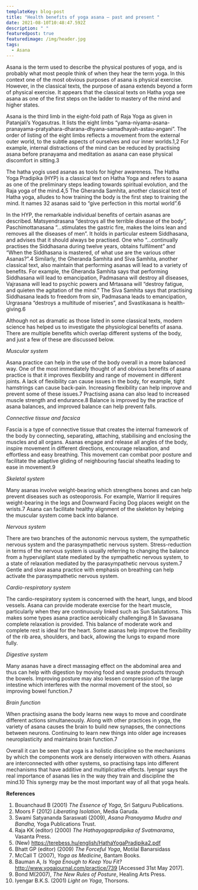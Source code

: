 ```yaml
---
templateKey: blog-post
title: "Health benefits of yoga asana – past and present "
date: 2021-08-10T10:48:47.592Z
description: " "
featuredpost: true
featuredimage: /img/header.jpg
tags:
  - Asana
---
```

Asana is the term used to describe the physical postures of yoga, and is probably what most people think of when they hear the term yoga. In this context one of the most obvious purposes of asana is physical exercise. However, in the classical texts, the purpose of asana extends beyond a form of physical exercise. It appears that the classical texts on Hatha yoga see asana as one of the first steps on the ladder to mastery of the mind and higher states.

Asana is the third limb in the eight-fold path of Raja Yoga as given in Patanjali’s Yogasutras. It lists the eight limbs “yama-niyama-asana-pranayama-pratyahara-dharana-dhyana-samadhayah-astau-angani”. The order of listing of the eight limbs reflects a movement from the external outer world, to the subtle aspects of ourselves and our inner worlds.1,2 For example, internal distractions of the mind can be reduced by practising asana before pranayama and meditation as asana can ease physical discomfort in sitting.3



The hatha yogis used asanas as tools for higher awareness. The Hatha Yoga Pradipika (HYP) is a classical text on Hatha Yoga and refers to asana as one of the preliminary steps leading towards spiritual evolution, and the Raja yoga of the mind.4,5 The Gheranda Samhita, another classical text of Hatha yoga, alludes to how training the body is the first step to training the mind. It names 32 asanas said to “give perfection in this mortal world”.6



In the HYP, the remarkable individual benefits of certain asanas are described. Matsyendrasana “destroys all the terrible disease of the body”, Paschimottanasana “…stimulates the gastric fire, makes the loins lean and removes all the diseases of men”. It holds in particular esteem Siddhasana, and advises that it should always be practised. One who “…continually practises the Siddhasana during twelve years, obtains fulfilment” and “When the Siddhasana is mastered, of what use are the various other Asanas?”.4 Similarly, the Gheranda Samhita and Siva Samhita, another classical text, also maintain that performing asanas will lead to a variety of benefits. For example, the Gheranda Samhita says that performing Siddhasana will lead to emancipation, Padmasana will destroy all diseases, Vajrasana will lead to psychic powers and Mrtasana will “destroy fatigue, and quieten the agitation of the mind.” The Siva Samhita says that practising Siddhasana leads to freedom from sin, Padmasana leads to emancipation, Urgrasana “destroys a multitude of miseries”, and Svastikasana is health-giving.6



Although not as dramatic as those listed in some classical texts, modern science has helped us to investigate the physiological benefits of asana. There are multiple benefits which overlap different systems of the body, and just a few of these are discussed below.



*Muscular system*

Asana practice can help in the use of the body overall in a more balanced way. One of the most immediately thought of and obvious benefits of asana practice is that it improves flexibility and range of movement in different joints. A lack of flexibility can cause issues in the body, for example, tight hamstrings can cause back-pain. Increasing flexibility can help improve and prevent some of these issues.7 Practising asana can also lead to increased muscle strength and endurance.8 Balance is improved by the practice of asana balances, and improved balance can help prevent falls.



*Connective tissue and facsica*

Fascia is a type of connective tissue that creates the internal framework of the body by connecting, separating, attaching, stabilising and enclosing the muscles and all organs. Asanas engage and release all angles of the body, inspire movement in different directions, encourage relaxation, and effortless and easy breathing. This movement can combat poor posture and facilitate the adaptive gliding of neighbouring fascial sheaths leading to ease in movement.9



*Skeletal system*

Many asanas involve weight-bearing which strengthens bones and can help prevent diseases such as osteoporosis. For example, Warrior II requires weight-bearing in the legs and Downward Facing Dog places weight on the wrists.7 Asana can facilitate healthy alignment of the skeleton by helping the muscular system come back into balance.



*Nervous system*

There are two branches of the autonomic nervous system, the sympathetic nervous system and the parasympathetic nervous system. Stress-reduction in terms of the nervous system is usually referring to changing the balance from a hypervigilant state mediated by the sympathetic nervous system, to a state of relaxation mediated by the parasympathetic nervous system.7 Gentle and slow asana practice with emphasis on breathing can help activate the parasympathetic nervous system.



*Cardio-respiratory system*

The cardio-respiratory system is concerned with the heart, lungs, and blood vessels. Asana can provide moderate exercise for the heart muscle, particularly when they are continuously linked such as Sun Salutations. This makes some types asana practice aerobically challenging.8 In Savasana complete relaxation is provided. This balance of moderate work and complete rest is ideal for the heart. Some asanas help improve the flexibility of the rib area, shoulders, and back, allowing the lungs to expand more fully.



*Digestive system*

Many asanas have a direct massaging effect on the abdominal area and thus can help with digestion by moving food and waste products through the bowels. Improving posture may also lessen compression of the large intestine which interferes with the normal movement of the stool, so improving bowel function.7



*Brain function*

When practising asana the body learns new ways to move and coordinate different actions simultaneously. Along with other practices in yoga, the variety of asana causes the brain to build new synapses, the connections between neurons. Continuing to learn new things into older age increases neuroplasticity and maintains brain function.7



Overall it can be seen that yoga is a holistic discipline so the mechanisms by which the components work are densely interwoven with others. Asanas are interconnected with other systems, so practising taps into different mechanisms that have additive and multiplicative effects. Iyengar says the real importance of asanas lies in the way they train and discipline the mind.10 This synergy may be the most important way of all that yoga heals.





**References**

1. Bouanchaud B (2001) *The Essence of Yoga*, Sri Satguru Publications.
2. Moors F (2012) *Liberating Isolation*, Media Garuda.
3. Swami Satyananda Saraswati (2009), *Asana Pranayama Mudra and Bandha,* Yoga Publications Trust.
4. Raja KK (editor) (2000) *The Hathayogapradipika* *of Svatmarama*, Vasanta Press.
5. (New) https://terebess.hu/english/HathaYogaPradipika2.pdf
6. Bhatt GP (editor) (2009) *The Forceful Yoga*, Motilal Banarsidass
7. McCall T (2007), *Yoga as Medicine*, Bantam Books.
8. [](<>)Bauman A, *Is Yoga Enough to Keep You Fit?* <http://www.yogajournal.com/practice/739> \[Accessed 31st May 2017].
9. Bond M(2007), *The New Rules of Posture*, Healing Arts Press.
10. Iyengar B.K.S. (2001) *Light on Yoga*, Thorsons.